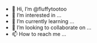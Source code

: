 - 👋 Hi, I’m @fluffytootoo
- 👀 I’m interested in ...
- 🌱 I’m currently learning ...
- 💞️ I’m looking to collaborate on ...
- 📫 How to reach me ...

<!---
fluffytootoo/fluffytootoo is a ✨ special ✨ repository because its `README.md` (this file) appears on your GitHub profile.
You can click the Preview link to take a look at your changes.
--->
